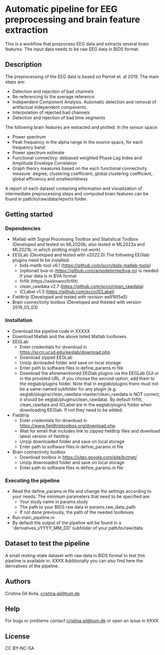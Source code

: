 # Automatic pipeline for EEG preprocessing and brain feature extraction

This is a workflow that preprocess EEG data and extracts several brain features. 
The input data needs to be raw EEG data in BIDS format.

## Description
The preprocessing of the EEG data is based on Pernet et. al 2019. The main steps are:
- Detection and rejection of bad channels
- Re-referencing to the average reference
- Independent Component Analysis. Automatic detection and removal of artifactual independent components.
- Interpolation of rejected bad channels
- Detection and rejection of bad time segments

The following brain features are extracted and plotted:
In the sensor space:
- Power spectrum
- Peak frequency in the alpha range
In the source space, for each frequency band:
- Power spectrum estimate
- Functional connectivy: debiased weighted Phase Lag Index and Amplitude Envelope Correlation
- Graph theory measures based on the each functional connectivity measure: degree, clustering coefficient, global clustering coefficient, global efficiency and smallworldness

A report of each dataset containing information and visualization of intermediate preprocessing steps and computed brain features can be found in path/to/raw/data/reports folder.

## Getting started
### Dependencies
* Matlab with Signal Processing Toolbox and Statistical Toolbox (Developed and tested on ML2020b; also tested in ML2022a and ML2021b, in which plotting might not work)
* EEGLab (Developed and tested with v2022.0) The following EEGlab plugins need to be installed:
    * bids-matlb-tool v6.1 (https://github.com/sccn/bids-matlab-tools)
    * (optional) bva-io (https://github.com/arnodelorme/bva-io) is needed if your data is in BVA format
    * firfilt (https://widmann/firfilt)
    * clean_rawdata v2.7 (https://github.com/sccn/clean_rawdata)
    * ICLabel v1.3 (https://github.com/sccn/ICLabel)
* Fieldtrip (Developed and tested with revision ee916f5e5)
* Brain connectivity toolbox (Developed and thested with version 2019_03_03) 

### Installation
* Download the pipeline code in XXXXX
* Download Matlab and the above listed Matlab toolboxes.
* EEGLab
    * Enter credentials for download in https://sccn.ucsd.edu/eeglab/download.php
    * Download zipped EEGLab
    * Unzip donloaded folder and save on local storage
    * Enter path to software files in define_params.m file
    * Download the aforementioned EEGlab plugins via the EEGLab GUI or in the provided URL. If you choose the second option, add them to the eeglab/plugins folder. 
      Note that in eeglab/plugins there must not be a same-named subfolder for any plugin (e.g. eeglab/plugins/clean_rawdata-master/clean_rawdata is NOT correct;
      it should be eeglab/plugins/clean_rawdata). By default firfilt, clean_rawdata and ICLabel are in the eeglab/plugins folder when downloading EEGlab.
      If not they need to be added.
* Fieldtrip
    * Enter credentials for download in https://www.fieldtriptoolbox.org/download.php
    * Wait for email that includes link to zipped fieldtrip files and download latest version of fieldtrip
    * Unzip downloaded folder and save on local storage
    * Enter path to software files in define_params.m file
* Brain connectivity toolbox
    * Download toolbox in https://sites.google.com/site/bctnet/
    * Unzip downloaded folder and save on local storage
    * Enter path to software files in define_params.m file

### Executing the pipeline
* Read the define_params.m file and change the settings according to your needs. The minimum parameters that need to be specified are: 
    * Your study name in params.study
    * The path to your BIDS raw data in params.raw_data_path
    * If not done previously, the path of the needed toolboxes
* Run main_pipeline.m 
* By default the output of the pipeline will be found in a 'derivatives_vYYYY_MM_DD' subfolder of your path/to/raw/data

## Dataset to test the pipeline
A small resting-state dataset with raw data in BIDS format to test this pipeline is available in: XXXX
Additionally you can also find here the derivatives of the pipeline.

## Authors
Cristina Gil Avila, cristina.gil@tum.de

## Help
For bugs or problems contact cristina.gil@tum.de or open an issue in XXXX

## License
CC BY-NC-SA
